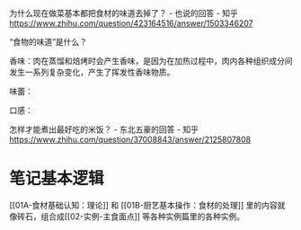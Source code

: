 为什么现在做菜基本都把食材的味道去掉了？ - 也说的回答 - 知乎 https://www.zhihu.com/question/423164516/answer/1503346207

“食物的味道”是什么？

香味：肉在蒸馏和焙烤时会产生香味，是因为在加热过程中，肉内各种组织成分间发生一系列复杂变化，产生了挥发性香味物质。

味蕾：

口感：



怎样才能煮出最好吃的米饭？ - 东北五豪的回答 - 知乎 https://www.zhihu.com/question/37008843/answer/2125807808







# 笔记基本逻辑

[[01A-食材基础认知：理论]] 和 [[01B-厨艺基本操作：食材的处理]] 里的内容就像砖石，组合成[[02-实例-主食面点]] 等各种实例篇里的各种实例。